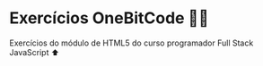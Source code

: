 # Exercícios OneBitCode 👨‍💻
Exercícios do módulo de HTML5 do curso programador Full Stack JavaScript ⬆
